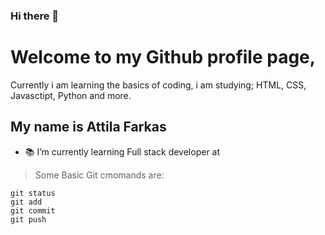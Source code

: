 ### Hi there 👋

# Welcome to my Github profile page,
Currently i am learning the basics of coding, i am studying; HTML, CSS, Javasctipt, Python and more.

## My name is Attila Farkas

- 📚 I’m currently learning Full stack developer at 



> Some Basic Git cmomands are:
```
git status
git add
git commit
git push
```

<!--
**fakecrash1/fakecrash1** is a ✨ _special_ ✨ repository because its `README.md` (this file) appears on your GitHub profile.

Here are some ideas to get you started:

- 🔭 I’m currently working on ...
- 🌱 I’m currently learning ...
- 👯 I’m looking to collaborate on ...
- 🤔 I’m looking for help with ...
- 💬 Ask me about ...
- 📫 How to reach me: ...
- 😄 Pronouns: ...
- ⚡ Fun fact: ...
-->
